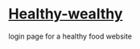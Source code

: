 # [Healthy-wealthy](https://brilliant-unicorn-57f64e.netlify.app)
login page for a healthy food website
